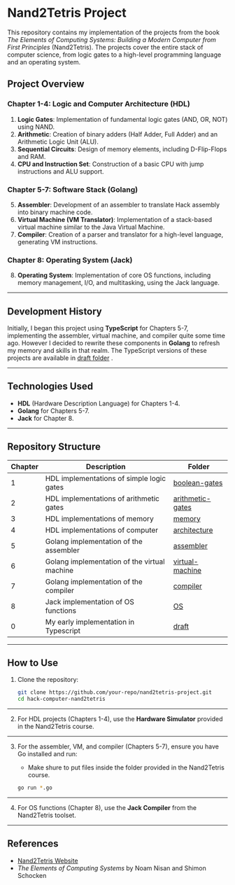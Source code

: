 # Nand2Tetris Project

This repository contains my implementation of the projects from the book _The Elements of Computing Systems: Building a Modern Computer from First Principles_ (Nand2Tetris). The projects cover the entire stack of computer science, from logic gates to a high-level programming language and an operating system.

## Project Overview

### **Chapter 1-4: Logic and Computer Architecture (HDL)**

1. **Logic Gates**: Implementation of fundamental logic gates (AND, OR, NOT) using NAND.
2. **Arithmetic**: Creation of binary adders (Half Adder, Full Adder) and an Arithmetic Logic Unit (ALU).
3. **Sequential Circuits**: Design of memory elements, including D-Flip-Flops and RAM.
4. **CPU and Instruction Set**: Construction of a basic CPU with jump instructions and ALU support.

### **Chapter 5-7: Software Stack (Golang)**

5. **Assembler**: Development of an assembler to translate Hack assembly into binary machine code.
6. **Virtual Machine (VM Translator)**: Implementation of a stack-based virtual machine similar to the Java Virtual Machine.
7. **Compiler**: Creation of a parser and translator for a high-level language, generating VM instructions.

### **Chapter 8: Operating System (Jack)**

8. **Operating System**: Implementation of core OS functions, including memory management, I/O, and multitasking, using the Jack language.

---

## Development History

Initially, I began this project using **TypeScript** for Chapters 5-7, implementing the assembler, virtual machine, and compiler quite some time ago. However I decided to rewrite these components in **Golang** to refresh my memory and skills in that realm. The TypeScript versions of these projects are available in [draft folder](./draft/) .

---

## Technologies Used

-   **HDL** (Hardware Description Language) for Chapters 1-4.
-   **Golang** for Chapters 5-7.
-   **Jack** for Chapter 8.

---

## Repository Structure

| Chapter | Description                                  | Folder                                      |
| ------- | -------------------------------------------- | ------------------------------------------- |
| 1       | HDL implementations of simple logic gates    | [boolean-gates](./01.simple-boolean-gates/) |
| 2       | HDL implementations of arithmetic gates      | [arithmetic-gates](./02.arithmetic-gates/)  |
| 3       | HDL implementations of memory                | [memory](./03.memory/)                      |
| 4       | HDL implementations of computer              | [architecture](./04.architecture/)          |
| 5       | Golang implementation of the assembler       | [assembler](./05.assembler/)                |
| 6       | Golang implementation of the virtual machine | [virtual-machine](./06.virtual-machine/)    |
| 7       | Golang implementation of the compiler        | [compiler](./07.compiler/)                  |
| 8       | Jack implementation of OS functions          | [OS](./08.OS/)                              |
| 0       | My early implementation in Typescript        | [draft](./draft/)                           |

---

## How to Use

1. Clone the repository:
    ```sh
    git clone https://github.com/your-repo/nand2tetris-project.git
    cd hack-computer-nand2tetris
    ```

---

2. For HDL projects (Chapters 1-4), use the **Hardware Simulator** provided in the Nand2Tetris course.

---

3. For the assembler, VM, and compiler (Chapters 5-7), ensure you have Go installed and run:

    - Make shure to put files inside the folder provided in the Nand2Tetris course.

    ```sh
    go run *.go
    ```

---

4. For OS functions (Chapter 8), use the **Jack Compiler** from the Nand2Tetris toolset.

---

## References

-   [Nand2Tetris Website](https://www.nand2tetris.org/)
-   _The Elements of Computing Systems_ by Noam Nisan and Shimon Schocken
